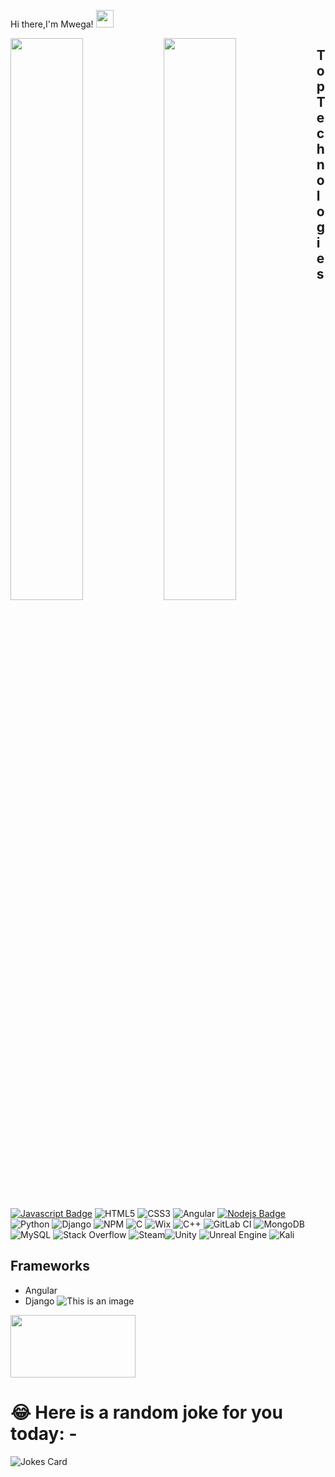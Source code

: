 Hi there,I'm Mwega! <img src="https://github.com/hariketsheth/hariketsheth/blob/main/img/handshake.gif" height="28px" style="margin-bottom: -5px;"  /></h3>

<img align="left" width="48%" src="https://github-readme-stats.vercel.app/api?username=CodeDroid999&hide=prs,contribs&count_private=true&theme=blue-green&show_icons=true">

<img align="left" width="48%" src="https://github-readme-stats.vercel.app/api/top-langs/?username=CodeDroid999&layout=compact&langs_count=6">


 ## Top Technologies
[![Javascript Badge](https://img.shields.io/badge/-Javascript-F0DB4F?style=for-the-badge&labelColor=black&logo=javascript&logoColor=F0DB4F)](#)  ![HTML5](https://img.shields.io/badge/html5-%23E34F26.svg?style=for-the-badge&logo=html5&logoColor=white)  ![CSS3](https://img.shields.io/badge/css3-%231572B6.svg?style=for-the-badge&logo=css3&logoColor=white) ![Angular](https://img.shields.io/badge/angular-%23DD0031.svg?style=for-the-badge&logo=angular&logoColor=white)  [![Nodejs Badge](https://img.shields.io/badge/-Nodejs-3C873A?style=for-the-badge&labelColor=black&logo=node.js&logoColor=3C873A)](#) ![Python](https://img.shields.io/badge/python-3670A0?style=for-the-badge&logo=python&logoColor=ffdd54)    ![Django](https://img.shields.io/badge/django-%23092E20.svg?style=for-the-badge&logo=django&logoColor=white) ![NPM](https://img.shields.io/badge/NPM-%23000000.svg?style=for-the-badge&logo=npm&logoColor=white) ![C](https://img.shields.io/badge/c-%2300599C.svg?style=for-the-badge&logo=c&logoColor=white)  ![Wix](https://img.shields.io/badge/wix-000?style=for-the-badge&logo=wix&logoColor=white) ![C++](https://img.shields.io/badge/c++-%2300599C.svg?style=for-the-badge&logo=c%2B%2B&logoColor=white) ![GitLab CI](https://img.shields.io/badge/gitlab%20ci-%23181717.svg?style=for-the-badge&logo=gitlab&logoColor=white) ![MongoDB](https://img.shields.io/badge/MongoDB-%234ea94b.svg?style=for-the-badge&logo=mongodb&logoColor=white)  ![MySQL](https://img.shields.io/badge/mysql-%2300f.svg?style=for-the-badge&logo=mysql&logoColor=white)  ![Stack Overflow](https://img.shields.io/badge/-Stackoverflow-FE7A16?style=for-the-badge&logo=stack-overflow&logoColor=white)  ![Steam](https://img.shields.io/badge/steam-%23000000.svg?style=for-the-badge&logo=steam&logoColor=white)![Unity](https://img.shields.io/badge/unity-%23000000.svg?style=for-the-badge&logo=unity&logoColor=white)  ![Unreal Engine](https://img.shields.io/badge/unrealengine-%23313131.svg?style=for-the-badge&logo=unrealengine&logoColor=white) ![Kali](https://img.shields.io/badge/Kali-268BEE?style=for-the-badge&logo=kalilinux&logoColor=white)


## Frameworks
- Angular
- Django
![This is an image](https://angular.io/assets/images/logos/angular/logo-nav@2x.png)

<img src="https://www.edgica.com/wp-content/files/django-logo-big.jpg" data-canonical-src="https://www.edgica.com/wp-content/files/django-logo-big.jpg" width="200" height="100" />




# 😂 Here is a random joke for you today: -

![Jokes Card](https://readme-jokes.vercel.app/api)




